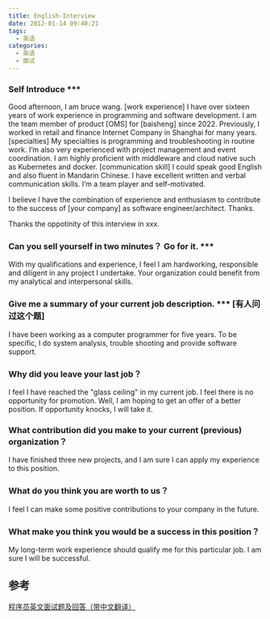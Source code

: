 ```yaml
---
title: English-Interview
date: 2012-01-14 09:40:21
tags:
  - 英语
categories: 
  - 英语
  - 面试
---
```


<p></p>
<!-- more -->

### Self Introduce ***

Good afternoon, I am bruce wang. 
[work experience]
I have over sixteen years of work experience in programming and software development. 
I am the team member of product  [OMS]  for [baisheng]   since 2022. 
Previously, I worked in retail and finance Internet Company in Shanghai for many years. 
[specialties]
My specialties is programming and troubleshooting in routine work. 
I’m also very experienced with project management and event coordination. 
I am highly proficient with middleware and cloud native such as Kubernetes and docker. 
[communication skill]
I could speak  good English and also fluent in Mandarin Chinese. 
I have excellent written and verbal communication skills. 
I’m a team player and self-motivated. 

I believe I have the combination of experience and enthusiasm to contribute to the success of  [your company] as software engineer/architect. Thanks.

Thanks the oppotinity of this interview in xxx.

### Can you sell yourself in two minutes？ Go for it.  ***
  With my qualifications and experience, I feel I am hardworking, responsible and diligent in any project I undertake. 
  Your organization could benefit from my analytical and interpersonal skills.

### Give me a summary of your current job description.  ***  [有人问过这个题]  
  I have been working as a computer programmer for five years. 
  To be specific, I do system analysis, trouble shooting and provide software support.

### Why did you leave your last job？
 I feel I have reached the "glass ceiling" in my current job. I feel there is no opportunity for promotion.
 Well, I am hoping to get an offer of a better position. If opportunity knocks, I will take it.

### What contribution did you make to your current (previous) organization？
  I have finished three new projects, and I am sure I can apply my experience to this position.

### What do you think you are worth to us？
  I feel I can make some positive contributions to your company in the future. 

### What make you think you would be a success in this position？ 
  My long-term work experience should qualify me for this particular job. I am sure I will be successful. 


## 参考
[程序员英文面试题及回答（带中文翻译）](https://blog.csdn.net/m0_60126160/article/details/120706390)  
